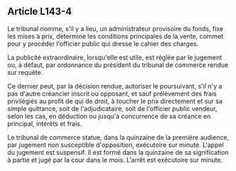 Article L143-4
----
Le tribunal nomme, s'il y a lieu, un administrateur provisoire du fonds, fixe
les mises à prix, détermine les conditions principales de la vente, commet pour
y procéder l'officier public qui dresse le cahier des charges.

La publicité extraordinaire, lorsqu'elle est utile, est réglée par le jugement
ou, à défaut, par ordonnance du président du tribunal de commerce rendue sur
requête.

Ce dernier peut, par la décision rendue, autoriser le poursuivant, s'il n'y a
pas d'autre créancier inscrit ou opposant, et sauf prélèvement des frais
privilégiés au profit de qui de droit, à toucher le prix directement et sur sa
simple quittance, soit de l'adjudicataire, soit de l'officier public vendeur,
selon les cas, en déduction ou jusqu'à concurrence de sa créance en principal,
intérêts et frais.

Le tribunal de commerce statue, dans la quinzaine de la première audience, par
jugement non susceptible d'opposition, exécutoire sur minute. L'appel du
jugement est suspensif. Il est formé dans la quinzaine de sa signification à
partie et jugé par la cour dans le mois. L'arrêt est exécutoire sur minute.
